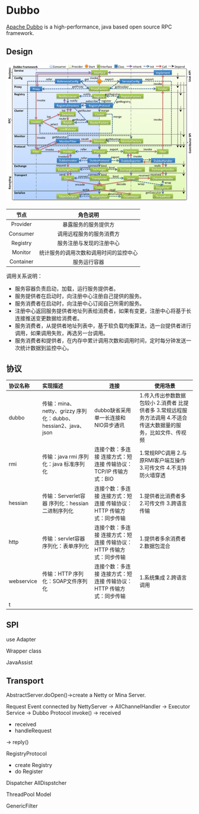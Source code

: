 # Dubbo

[Apache Dubbo](http://dubbo.apache.org/) is a high-performance, java based open source RPC framework.

## Design

![Dubbo Framework](https://github.com/Robinpig/Note/raw/master/images/Dubbo/Dubbo-framework.png)


| 节点 |	角色说明 |
| :---: | :---: |
| Provider | 暴露服务的服务提供方 |
| Consumer | 调用远程服务的服务消费方 |
| Registry | 服务注册与发现的注册中心 |
| Monitor | 统计服务的调用次数和调用时间的监控中心 |
| Container | 服务运行容器 |

调用关系说明：

- 服务容器负责启动，加载，运行服务提供者。
- 服务提供者在启动时，向注册中心注册自己提供的服务。
- 服务消费者在启动时，向注册中心订阅自己所需的服务。
- 注册中心返回服务提供者地址列表给消费者，如果有变更，注册中心将基于长连接推送变更数据给消费者。
- 服务消费者，从提供者地址列表中，基于软负载均衡算法，选一台提供者进行调用，如果调用失败，再选另一台调用。
- 服务消费者和提供者，在内存中累计调用次数和调用时间，定时每分钟发送一次统计数据到监控中心。

## 协议

| 协议名称   | 实现描述                                                     | 连接                                                         | 使用场景                                                     |
| :--------- | :----------------------------------------------------------- | ------------------------------------------------------------ | ------------------------------------------------------------ |
| dubbo      | 传输：mina、netty、grizzy  序列化：dubbo、hessian2、java、json | dubbo缺省采用单一长连接和NIO异步通讯                         | 1.传入传出参数数据包较小  2.消费者 比提供者多  3.常规远程服务方法调用  4.不适合传送大数据量的服务，比如文件、传视频 |
| rmi        | 传输：java rmi  序列化：java 标准序列化                      | 连接个数：多连接  连接方式：短连接  传输协议：TCP/IP  传输方式：BIO | 1.常规RPC调用  2.与原RMI客户端互操作  3.可传文件  4.不支持防火墙穿透 |
| hessian    | 传输：Serverlet容器  序列化：hessian二进制序列化             | 连接个数：多连接   连接方式：短连接   传输协议：HTTP   传输方式：同步传输 | 1.提供者比消费者多  2.可传文件  3.跨语言传输                 |
| http       | 传输：servlet容器  序列化：表单序列化                        | 连接个数：多连接   连接方式：短连接   传输协议：HTTP   传输方式：同步传输 | 1.提供者多余消费者  2.数据包混合                             |
| webservice | 传输：HTTP  序列化：SOAP文件序列化                           | 连接个数：多连接   连接方式：短连接   传输协议：HTTP   传输方式：同步传输 | 1.系统集成  2.跨语言调用                                     |
| t

## SPI

use Adapter

Wrapper class

JavaAssist

## Transport
AbstractServer.doOpen()->create a Netty or Mina Server.

Request Event connected by NettyServer -> AllChannelHandler -> Executor Service 
-> Dubbo Protocol invoke() -> received

- received
- handleRequest

-> reply()

RegistryProtocol

- create Registry
- do Register

Dispatcher
AllDispstcher

ThreadPool Model

GenericFilter

